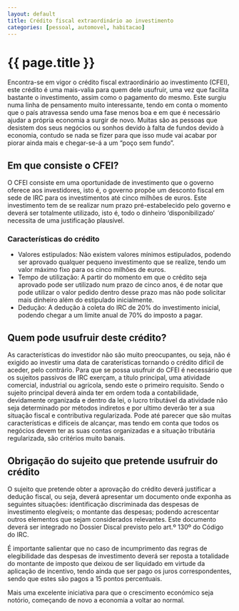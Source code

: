 ```yaml
---
layout: default
title: Crédito fiscal extraordinário ao investimento
categories: [pessoal, automovel, habitacao]
---
```


# {{ page.title }}

Encontra-se em vigor o crédito fiscal extraordinário ao investimento (CFEI), este crédito é uma mais-valia para quem dele usufruir, uma vez que facilita bastante o investimento, assim como o pagamento do mesmo. Este surgiu numa linha de pensamento muito interessante, tendo em conta o momento que o país atravessa sendo uma fase menos boa e em que é necessário ajudar a própria economia a surgir de novo. Muitas são as pessoas que desistem dos seus negócios ou sonhos devido à falta de fundos devido à economia, contudo se nada se fizer para que isso mude vai acabar por piorar ainda mais e chegar-se-á a um “poço sem fundo”.

## Em que consiste o CFEI?

O CFEI consiste em uma oportunidade de investimento que o governo oferece aos investidores, isto é, o governo propõe um desconto fiscal em sede de IRC para os investimentos até cinco milhões de euros. Este investimento tem de se realizar num prazo pré-estabelecido pelo governo e deverá ser totalmente utilizado, isto é, todo o dinheiro ‘disponibilizado’ necessita de uma justificação plausível.

### Características do crédito

* Valores estipulados: Não existem valores mínimos estipulados, podendo ser aprovado qualquer pequeno investimento que se realize, tendo um valor máximo fixo para os cinco milhões de euros.
* Tempo de utilização: A partir do momento em que o crédito seja aprovado pode ser utilizado num prazo de cinco anos, é de notar que pode utilizar o valor pedido dentro desse prazo mas não pode solicitar mais dinheiro além do estipulado inicialmente.
* Dedução: A dedução à coleta do IRC de 20% do investimento inicial, podendo chegar a um limite anual de 70% do imposto a pagar.

## Quem pode usufruir deste crédito?

As características do investidor não são muito preocupantes, ou seja, não é exigido ao investir uma data de caraterísticas tornando o crédito difícil de aceder, pelo contrário. Para que se possa usufruir do CFEI é necessário que os sujeitos passivos de IRC exerçam, a título principal, uma atividade comercial, industrial ou agrícola, sendo este o primeiro requisito. Sendo o sujeito principal deverá ainda ter em ordem toda a contabilidade, devidamente organizada e dentro da lei, o lucro tributável da atividade não seja determinado por métodos indiretos e por ultimo deverão ter a sua situação fiscal e contributiva regularizada. Pode até parecer que são muitas características e difíceis de alcançar, mas tendo em conta que todos os negócios devem ter as suas contas organizadas e a situação tributária regularizada, são critérios muito banais.

## Obrigação do sujeito que pretende usufruir do crédito

O sujeito que pretende obter a aprovação do crédito deverá justificar a dedução fiscal, ou seja, deverá apresentar um documento onde exponha as seguintes situações: identificação discriminada das despesas de investimento elegíveis; o montante das despesas; podendo acrescentar outros elementos que sejam considerados relevantes. Este documento deverá ser integrado no Dossier Discal previsto pelo art.º 130º do Código do IRC.

É importante salientar que no caso de incumprimento das regras de elegibilidade das despesas de investimento deverá ser reposta a totalidade do montante de imposto que deixou de ser liquidado em virtude da aplicação de incentivo, tendo ainda que ser pago os juros correspondentes, sendo que estes são pagos a 15 pontos percentuais.

Mais uma excelente iniciativa para que o crescimento económico seja notório, começando de novo a economia a voltar ao normal.
